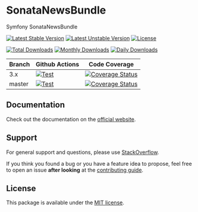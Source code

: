 <!--
DO NOT EDIT THIS FILE!

It's auto-generated by sonata-project/dev-kit package.
-->

# SonataNewsBundle

Symfony SonataNewsBundle

[![Latest Stable Version](https://poser.pugx.org/sonata-project/news-bundle/v/stable)](https://packagist.org/packages/sonata-project/news-bundle)
[![Latest Unstable Version](https://poser.pugx.org/sonata-project/news-bundle/v/unstable)](https://packagist.org/packages/sonata-project/news-bundle)
[![License](https://poser.pugx.org/sonata-project/news-bundle/license)](https://packagist.org/packages/sonata-project/news-bundle)

[![Total Downloads](https://poser.pugx.org/sonata-project/news-bundle/downloads)](https://packagist.org/packages/sonata-project/news-bundle)
[![Monthly Downloads](https://poser.pugx.org/sonata-project/news-bundle/d/monthly)](https://packagist.org/packages/sonata-project/news-bundle)
[![Daily Downloads](https://poser.pugx.org/sonata-project/news-bundle/d/daily)](https://packagist.org/packages/sonata-project/news-bundle)

Branch | Github Actions | Code Coverage |
------ | -------------- | ------------- |
3.x    | [![Test][test_stable_badge]][test_stable_link]     | [![Coverage Status][coverage_stable_badge]][coverage_stable_link]     |
master | [![Test][test_unstable_badge]][test_unstable_link] | [![Coverage Status][coverage_unstable_badge]][coverage_unstable_link] |

## Documentation

Check out the documentation on the [official website](https://sonata-project.org/bundles/news).

## Support

For general support and questions, please use [StackOverflow](http://stackoverflow.com/questions/tagged/sonata).

If you think you found a bug or you have a feature idea to propose, feel free to open an issue
**after looking** at the [contributing guide](CONTRIBUTING.md).

## License

This package is available under the [MIT license](LICENSE).

[test_stable_badge]: https://github.com/sonata-project/SonataNewsBundle/workflows/Test/badge.svg?branch=3.x
[test_stable_link]: https://github.com/sonata-project/SonataNewsBundle/actions?query=workflow:test+branch:3.x
[test_unstable_badge]: https://github.com/sonata-project/SonataNewsBundle/workflows/Test/badge.svg?branch=master
[test_unstable_link]: https://github.com/sonata-project/SonataNewsBundle/actions?query=workflow:test+branch:master

[coverage_stable_badge]: https://codecov.io/gh/sonata-project/SonataNewsBundle/branch/3.x/graph/badge.svg
[coverage_stable_link]: https://codecov.io/gh/sonata-project/SonataNewsBundle/branch/3.x
[coverage_unstable_badge]: https://codecov.io/gh/sonata-project/SonataNewsBundle/branch/master/graph/badge.svg
[coverage_unstable_link]: https://codecov.io/gh/sonata-project/SonataNewsBundle/branch/master
